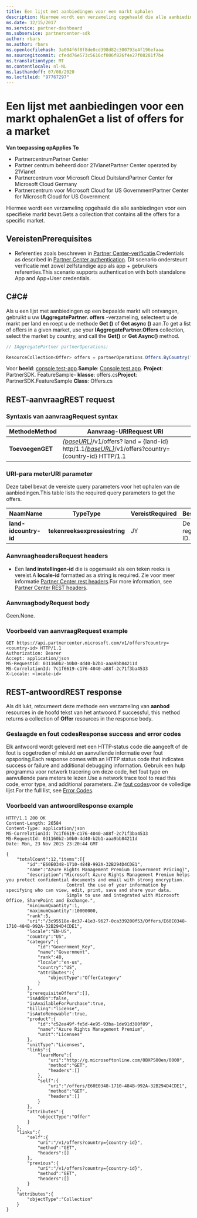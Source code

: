 ```yaml
---
title: Een lijst met aanbiedingen voor een markt ophalen
description: Hiermee wordt een verzameling opgehaald die alle aanbiedingen voor een specifieke markt bevat.
ms.date: 12/15/2017
ms.service: partner-dashboard
ms.subservice: partnercenter-sdk
author: rbars
ms.author: rbars
ms.openlocfilehash: 3a004f6f8f8de8cd398d82c300793e4f196efaaa
ms.sourcegitcommit: cfedd76e573c5616cf006f826f4e27f08281f7b4
ms.translationtype: MT
ms.contentlocale: nl-NL
ms.lasthandoff: 07/08/2020
ms.locfileid: "97767297"
---
```

# <a name="get-a-list-of-offers-for-a-market"></a><span data-ttu-id="5486c-103">Een lijst met aanbiedingen voor een markt ophalen</span><span class="sxs-lookup"><span data-stu-id="5486c-103">Get a list of offers for a market</span></span>

<span data-ttu-id="5486c-104">**Van toepassing op**</span><span class="sxs-lookup"><span data-stu-id="5486c-104">**Applies To**</span></span>

- <span data-ttu-id="5486c-105">Partnercentrum</span><span class="sxs-lookup"><span data-stu-id="5486c-105">Partner Center</span></span>
- <span data-ttu-id="5486c-106">Partner centrum beheerd door 21Vianet</span><span class="sxs-lookup"><span data-stu-id="5486c-106">Partner Center operated by 21Vianet</span></span>
- <span data-ttu-id="5486c-107">Partnercentrum voor Microsoft Cloud Duitsland</span><span class="sxs-lookup"><span data-stu-id="5486c-107">Partner Center for Microsoft Cloud Germany</span></span>
- <span data-ttu-id="5486c-108">Partnercentrum voor Microsoft Cloud for US Government</span><span class="sxs-lookup"><span data-stu-id="5486c-108">Partner Center for Microsoft Cloud for US Government</span></span>

<span data-ttu-id="5486c-109">Hiermee wordt een verzameling opgehaald die alle aanbiedingen voor een specifieke markt bevat.</span><span class="sxs-lookup"><span data-stu-id="5486c-109">Gets a collection that contains all the offers for a specific market.</span></span>

## <a name="prerequisites"></a><span data-ttu-id="5486c-110">Vereisten</span><span class="sxs-lookup"><span data-stu-id="5486c-110">Prerequisites</span></span>

- <span data-ttu-id="5486c-111">Referenties zoals beschreven in [Partner Center-verificatie](partner-center-authentication.md).</span><span class="sxs-lookup"><span data-stu-id="5486c-111">Credentials as described in [Partner Center authentication](partner-center-authentication.md).</span></span> <span data-ttu-id="5486c-112">Dit scenario ondersteunt verificatie met zowel zelfstandige app als app + gebruikers referenties.</span><span class="sxs-lookup"><span data-stu-id="5486c-112">This scenario supports authentication with both standalone App and App+User credentials.</span></span>

## <a name="c"></a><span data-ttu-id="5486c-113">C\#</span><span class="sxs-lookup"><span data-stu-id="5486c-113">C\#</span></span>

<span data-ttu-id="5486c-114">Als u een lijst met aanbiedingen op een bepaalde markt wilt ontvangen, gebruikt u uw **IAggregatePartner. offers** -verzameling, selecteert u de markt per land en roept u de methode **Get ()** of **Get async ()** aan.</span><span class="sxs-lookup"><span data-stu-id="5486c-114">To get a list of offers in a given market, use your **IAggregatePartner.Offers** collection, select the market by country, and call the **Get()** or **Get Async()** method.</span></span>

``` csharp
// IAggregatePartner partnerOperations;

ResourceCollection<Offer> offers = partnerOperations.Offers.ByCountry("US").Get();
```

<span data-ttu-id="5486c-115">Voor **beeld**: [console test-app](console-test-app.md).</span><span class="sxs-lookup"><span data-stu-id="5486c-115">**Sample**: [Console test app](console-test-app.md).</span></span> <span data-ttu-id="5486c-116">**Project**: PartnerSDK. FeatureSample- **klasse**: offers.cs</span><span class="sxs-lookup"><span data-stu-id="5486c-116">**Project**: PartnerSDK.FeatureSample **Class**: Offers.cs</span></span>

## <a name="rest-request"></a><span data-ttu-id="5486c-117">REST-aanvraag</span><span class="sxs-lookup"><span data-stu-id="5486c-117">REST request</span></span>

### <a name="request-syntax"></a><span data-ttu-id="5486c-118">Syntaxis van aanvraag</span><span class="sxs-lookup"><span data-stu-id="5486c-118">Request syntax</span></span>

| <span data-ttu-id="5486c-119">Methode</span><span class="sxs-lookup"><span data-stu-id="5486c-119">Method</span></span>  | <span data-ttu-id="5486c-120">Aanvraag-URI</span><span class="sxs-lookup"><span data-stu-id="5486c-120">Request URI</span></span>                                                                          |
|---------|--------------------------------------------------------------------------------------|
| <span data-ttu-id="5486c-121">**Toevoegen**</span><span class="sxs-lookup"><span data-stu-id="5486c-121">**GET**</span></span> | <span data-ttu-id="5486c-122">[*{baseURL}*](partner-center-rest-urls.md)/v1/offers? land = {land-id} http/1.1</span><span class="sxs-lookup"><span data-stu-id="5486c-122">[*{baseURL}*](partner-center-rest-urls.md)/v1/offers?country={country-id} HTTP/1.1</span></span>   |

### <a name="uri-parameter"></a><span data-ttu-id="5486c-123">URI-para meter</span><span class="sxs-lookup"><span data-stu-id="5486c-123">URI parameter</span></span>

<span data-ttu-id="5486c-124">Deze tabel bevat de vereiste query parameters voor het ophalen van de aanbiedingen.</span><span class="sxs-lookup"><span data-stu-id="5486c-124">This table lists the required query parameters to get the offers.</span></span>

| <span data-ttu-id="5486c-125">Naam</span><span class="sxs-lookup"><span data-stu-id="5486c-125">Name</span></span>           | <span data-ttu-id="5486c-126">Type</span><span class="sxs-lookup"><span data-stu-id="5486c-126">Type</span></span>       | <span data-ttu-id="5486c-127">Vereist</span><span class="sxs-lookup"><span data-stu-id="5486c-127">Required</span></span> | <span data-ttu-id="5486c-128">Beschrijving</span><span class="sxs-lookup"><span data-stu-id="5486c-128">Description</span></span>            |
|----------------|------------|----------|------------------------|
| <span data-ttu-id="5486c-129">**land-id**</span><span class="sxs-lookup"><span data-stu-id="5486c-129">**country-id**</span></span> | <span data-ttu-id="5486c-130">**tekenreeksexpressie**</span><span class="sxs-lookup"><span data-stu-id="5486c-130">**string**</span></span> | <span data-ttu-id="5486c-131">J</span><span class="sxs-lookup"><span data-stu-id="5486c-131">Y</span></span>        | <span data-ttu-id="5486c-132">De ID van het land/de regio.</span><span class="sxs-lookup"><span data-stu-id="5486c-132">The country/region ID.</span></span> |

### <a name="request-headers"></a><span data-ttu-id="5486c-133">Aanvraagheaders</span><span class="sxs-lookup"><span data-stu-id="5486c-133">Request headers</span></span>

- <span data-ttu-id="5486c-134">Een **land instellingen-id** die is opgemaakt als een teken reeks is vereist.</span><span class="sxs-lookup"><span data-stu-id="5486c-134">A **locale-id** formatted as a string is required.</span></span>
<span data-ttu-id="5486c-135">Zie voor meer informatie [Partner Center rest headers](headers.md).</span><span class="sxs-lookup"><span data-stu-id="5486c-135">For more information, see [Partner Center REST headers](headers.md).</span></span>

### <a name="request-body"></a><span data-ttu-id="5486c-136">Aanvraagbody</span><span class="sxs-lookup"><span data-stu-id="5486c-136">Request body</span></span>

<span data-ttu-id="5486c-137">Geen.</span><span class="sxs-lookup"><span data-stu-id="5486c-137">None.</span></span>

### <a name="request-example"></a><span data-ttu-id="5486c-138">Voorbeeld van aanvraag</span><span class="sxs-lookup"><span data-stu-id="5486c-138">Request example</span></span>

```http
GET https://api.partnercenter.microsoft.com/v1/offers?country=<country-id> HTTP/1.1
Authorization: Bearer
Accept: application/json
MS-RequestId: 031160b2-b0b0-4d40-b2b1-aaa9bb84211d
MS-CorrelationId: 7c1f6619-c176-4040-a88f-2c71f3ba4533
X-Locale: <locale-id>
```

## <a name="rest-response"></a><span data-ttu-id="5486c-139">REST-antwoord</span><span class="sxs-lookup"><span data-stu-id="5486c-139">REST response</span></span>

<span data-ttu-id="5486c-140">Als dit lukt, retourneert deze methode een verzameling van **aanbod** resources in de hoofd tekst van het antwoord.</span><span class="sxs-lookup"><span data-stu-id="5486c-140">If successful, this method returns a collection of **Offer** resources in the response body.</span></span>

### <a name="response-success-and-error-codes"></a><span data-ttu-id="5486c-141">Geslaagde en fout codes</span><span class="sxs-lookup"><span data-stu-id="5486c-141">Response success and error codes</span></span>

<span data-ttu-id="5486c-142">Elk antwoord wordt geleverd met een HTTP-status code die aangeeft of de fout is opgetreden of mislukt en aanvullende informatie over fout opsporing.</span><span class="sxs-lookup"><span data-stu-id="5486c-142">Each response comes with an HTTP status code that indicates success or failure and additional debugging information.</span></span> <span data-ttu-id="5486c-143">Gebruik een hulp programma voor netwerk tracering om deze code, het fout type en aanvullende para meters te lezen.</span><span class="sxs-lookup"><span data-stu-id="5486c-143">Use a network trace tool to read this code, error type, and additional parameters.</span></span> <span data-ttu-id="5486c-144">Zie [fout codes](error-codes.md)voor de volledige lijst.</span><span class="sxs-lookup"><span data-stu-id="5486c-144">For the full list, see [Error Codes](error-codes.md).</span></span>

### <a name="response-example"></a><span data-ttu-id="5486c-145">Voorbeeld van antwoord</span><span class="sxs-lookup"><span data-stu-id="5486c-145">Response example</span></span>

```http
HTTP/1.1 200 OK
Content-Length: 26584
Content-Type: application/json
MS-CorrelationId: 7c1f6619-c176-4040-a88f-2c71f3ba4533
MS-RequestId: 031160b2-b0b0-4d40-b2b1-aaa9bb84211d
Date: Mon, 23 Nov 2015 23:20:44 GMT

{
    "totalCount":12,"items":[{
        "id":"E60E0348-1710-484B-992A-32B294D4CDE1",
        "name":"Azure Rights Management Premium (Government Pricing)",
        "description":"Microsoft Azure Rights Management Premium helps you protect confidential documents and email with strong encryption.
                       Control the use of your information by specifying who can view, edit, print, save and share your data.
                       Simple to use and integrated with Microsoft Office, SharePoint and Exchange.",
        "minimumQuantity":1,
        "maximumQuantity":10000000,
        "rank":5,
        "uri":"/3c95518e-8c37-41e3-9627-0ca339200f53/Offers/E60E0348-1710-484B-992A-32B294D4CDE1",
        "locale":"EN-US",
        "country":"US",
        "category":{
            "id":"Government_Key",
            "name":"Government",
            "rank":40,
            "locale":"en-us",
            "country":"US",
            "attributes":{
                "objectType":"OfferCategory"
            }
        },
        "prerequisiteOffers":[],
        "isAddOn":false,
        "isAvailableForPurchase":true,
        "billing":"license",
        "isAutoRenewable":true,
        "product":{
            "id":"c52ea49f-fe5d-4e95-93ba-1de91d380f89",
            "name":"Azure Rights Management Premium",
            "unit":"Licenses"
        },
        "unitType":"Licenses",
        "links":{
            "learnMore":{
                "uri":"http://g.microsoftonline.com/0BXPS00en/0000",
                "method":"GET",
                "headers":[]
            },
            "self":{
                "uri":"/offers/E60E0348-1710-484B-992A-32B294D4CDE1",
                "method":"GET",
                "headers":[]
            }
        },
        "attributes":{
            "objectType":"Offer"
        }
    },
    "links":{
        "self":{
            "uri":"/v1/offers?country={country-id}",
            "method":"GET",
            "headers":[]
        },
        "previous":{
            "uri":"/v1/offers?country={country-id}",
            "method":"GET",
            "headers":[]
        }
    },
    "attributes":{
        "objectType":"Collection"
    }
}
```
